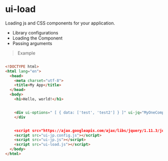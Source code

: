 # ui-load
 Loading js and CSS components for your application.

  - Library configurations
  - Loading the Component
  - Passing arguments

> Example

```html

<!DOCTYPE html>
<html lang="en">
  <head>
    <meta charset="utf-8">
    <title>My App</title>
  </head>
  <body>
    <h1>Hello, world!</h1>


    <div ui-options=" [ { data: ['test', 'test2'] } ]" ui-jq="MyOneComponent">
    </div


    <script src="https://ajax.googleapis.com/ajax/libs/jquery/1.11.3/jquery.min.js"></script>
    <script src="ui-jp.config.js"></script>
    <script src="ui-jp.js"></script>
    <script src="ui-load.js"></script>
  </body>
</html>


```
